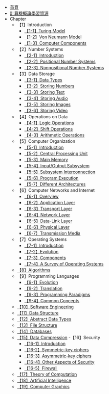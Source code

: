 - [首頁](/)
- [計算機概論學習資源](/資訊工程/計算機概論/README)
- Chapter
    - 【1】Introduction
        - [【1-1】Turing Model](/資訊工程/計算機概論/ch1/【1-1】turing-model)
        - [【1-2】Von Neumann Model](/資訊工程/計算機概論/ch1/【1-2】von-neumann-model)
        - [【1-3】Computer Components](/資訊工程/計算機概論/ch1/【1-3】computer-components)
    - 【2】Number Systems
        - [【2-1】Introduction](/資訊工程/計算機概論/ch2/【2-1】introduction)
        - [【2-2】Positional Number Systems](/資訊工程/計算機概論/ch2/【2-2】positional-number-systems)
        - [【2-3】Nonpositional Number Systems](/資訊工程/計算機概論/ch2/【2-3】nonpositional-number-systems)
    - 【3】Data Storage
        - [【3-1】Data Types](/資訊工程/計算機概論/ch3/【3-1】data-types)
        - [【3-2】Storing Numbers](/資訊工程/計算機概論/ch3/【3-2】storing-numbers)
        - [【3-3】Storing Text](/資訊工程/計算機概論/ch3/【3-3】storing-text)
        - [【3-4】Storing Audio](/資訊工程/計算機概論/ch3/【3-4】storing-audio)
        - [【3-5】Storing Images](/資訊工程/計算機概論/ch3/【3-5】storing-images)
        - [【3-6】Storing Video](/資訊工程/計算機概論/ch3/【3-6】storing-video)
    - 【4】Operations on Data
        - [【4-1】Logic Operations](/資訊工程/計算機概論/ch4/【4-1】logic-operations)
        - [【4-2】Shift Operations](/資訊工程/計算機概論/ch4/【4-2】shift-operations)
        - [【4-3】Arithmetic Operations](/資訊工程/計算機概論/ch4/【4-3】arithmetic-operations)
    - 【5】Computer Organization
        - [【5-1】Introduction](/資訊工程/計算機概論/ch5/【5-1】introduction)
        - [【5-2】Central Processing Unit](/資訊工程/計算機概論/ch5/【5-2】central-processing-unit)
        - [【5-3】Main Memory](/資訊工程/計算機概論/ch5/【5-3】main-memory)
        - [【5-4】Input/Output Subsystem](/資訊工程/計算機概論/ch5/【5-4】input-output-subsystem)
        - [【5-5】Subsystem Interconnection](/資訊工程/計算機概論/ch5/【5-5】subsystem-interconnection)
        - [【5-6】Program Execution](/資訊工程/計算機概論/ch5/【5-6】program-execution)
        - [【5-7】Different Architectures](/資訊工程/計算機概論/ch5/【5-7】different-architectures)
    - 【6】Computer Networks and Internet
        - [【6-1】Overview](/資訊工程/計算機概論/ch6/【6-1】overview)
        - [【6-2】Application Layer](/資訊工程/計算機概論/ch6/【6-2】application-layer)
        - [【6-3】Transport Layer](/資訊工程/計算機概論/ch6/【6-3】transport-layer)
        - [【6-4】Network Layer](/資訊工程/計算機概論/ch6/【6-4】network-layer)
        - [【6-5】Data-Link Layer](/資訊工程/計算機概論/ch6/【6-5】data-link-layer)
        - [【6-6】Physical Layer](/資訊工程/計算機概論/ch6/【6-6】physical-layer)
        - [【6-7】Transmission Media](/資訊工程/計算機概論/ch6/【6-7】transmission-media)
    - 【7】Operating Systems
        - [【7-1】Introduction](/資訊工程/計算機概論/ch7/【7-1】introduction)
        - [【7-2】Evolution](/資訊工程/計算機概論/ch7/【7-2】evolution)
        - [【7-3】Components](/資訊工程/計算機概論/ch7/【7-3】components)
        - [【7-4】A Survey of Operating Systems](/資訊工程/計算機概論/ch7/【7-4】a-survey-of-operating-systems)
    - [【8】Algorithms](/資訊工程/計算機概論/ch8/【8】algorithms)
    - 【9】Programming Languages
        - [【9-1】Evolution](/資訊工程/計算機概論/ch9/【9-1】evolution)
        - [【9-2】Translation](/資訊工程/計算機概論/ch9/【9-2】translation)
        - [【9-3】Programming Paradigms](/資訊工程/計算機概論/ch9/【9-3】programming-paradigms)
        - [【9-4】Common Concepts](/資訊工程/計算機概論/ch9/【9-4】common-concepts)
    - [【10】Software Engineering](/資訊工程/計算機概論/ch10/【10】software-engineering)
    - [【11】Data Structure](/資訊工程/計算機概論/ch11/【11】data-structure)
    - [【12】Abstract Data Types](/資訊工程/計算機概論/ch12/【12】abstract-data-types)
    - [【13】File Structure](/資訊工程/計算機概論/ch13/【13】file-structure)
    - [【14】Databases](/資訊工程/計算機概論/ch14/【14】databases)
    - [【15】Data Compression](/資訊工程/計算機概論/ch15/【15】data-compression)
    -【16】Security
        - [【16-1】Introduction](/資訊工程/計算機概論/ch16/【16-1】introduction)
        - [【16-2】Symmetric-key ciphers](/資訊工程/計算機概論/ch16/【16-2】symmetric-key-ciphers)
        - [【16-3】Asymmetric-key ciphers](/資訊工程/計算機概論/ch16/【16-3】asymmetric-key-ciphers)
        - [【16-4】Other Aspects of Security](/資訊工程/計算機概論/ch16/【16-4】other-aspects-of-security)
        - [【16-5】Firewall](/資訊工程/計算機概論/ch16/【16-5】firewall)
    - [【17】Theory of Computation](/資訊工程/計算機概論/ch17/【17】theory-of-computation)
    - [【18】Artificial Intelligence](/資訊工程/計算機概論/ch18/【18】artificial-intelligence)
    - [【19】Computer Graphics](/資訊工程/計算機概論/ch19/【19】computer-graphics)
